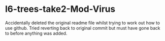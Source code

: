 # l6-trees-take2-Mod-Virus
Accidentally deleted the original readme file whilst trying to work out how to use github. Tried reverting back to original commit but must have gone back to before anything was added.
